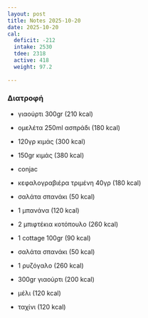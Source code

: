 ```yaml
---
layout: post
title: Notes 2025-10-20
date: 2025-10-20
cal:
  deficit: -212
  intake: 2530
  tdee: 2318
  active: 418
  weight: 97.2
  
---
```


### Διατροφή

- γιαούρτι 300gr (210 kcal)
- ομελέτα 250ml ασπράδι (180 kcal)
- 120γρ κιμάς (300 kcal)


- 150gr κιμάς (380 kcal)
- conjac 
- κεφαλογραβιέρα τριμένη 40γρ (180 kcal)
- σαλάτα σπανάκι (50 kcal)
- 1 μπανάνα (120 kcal)


- 2 μπιφτέκια κοτόπουλο (260 kcal)
- 1 cottage 100gr (90 kcal)
- σαλάτα σπανάκι (50 kcal)
- 1 ρυζόγαλο (260 kcal)


- 300gr γιαούρτι (200 kcal)
- μέλι (120 kcal)
- ταχίνι (120 kcal)

<!---  ![pic](/pics/2025-10-20/yogurt.jpg)<br> -->
